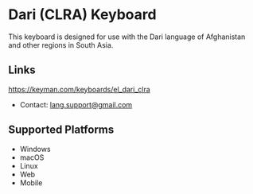 Dari (CLRA) Keyboard
=====================

This keyboard is designed for use with the Dari language of Afghanistan and other regions in South Asia.

Links
-----
https://keyman.com/keyboards/el_dari_clra

 * Contact:  lang.support@gmail.com 

Supported Platforms
-------------------
 * Windows
 * macOS
 * Linux
 * Web
 * Mobile
